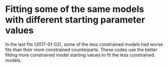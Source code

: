 Fitting some of the same models with different starting parameter values
========================

In the last fits (2017-01-02), some of the less constrained models had worse fits than their more constrained counterparts. These codes use the better fitting more constrained model starting values to fit the less constrained models.